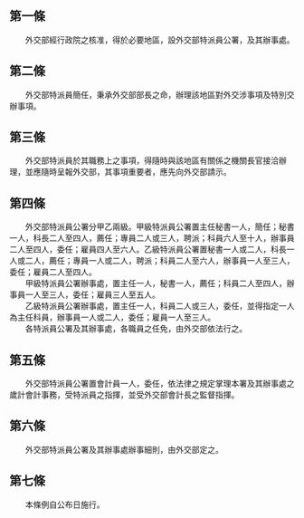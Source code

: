 第一條 
-------
　　外交部經行政院之核准，得於必要地區，設外交部特派員公署，及其辦事處。  


第二條 
-------
　　外交部特派員簡任，秉承外交部部長之命，辦理該地區對外交涉事項及特別交辦事項。  


第三條 
-------
　　外交部特派員於其職務上之事項，得隨時與該地區有關係之機關長官接洽辦理，並應隨時呈報外交部，其事項重要者，應先向外交部請示。  


第四條 
-------
　　外交部特派員公署分甲乙兩級。甲級特派員公署置主任秘書一人，簡任；秘書一人，科長二人至四人，薦任；專員二人或三人，聘派；科員六人至十人，辦事員二人至四人，委任；雇員四人至六人。乙級特派員公署置秘書一人或二人，科長一人或二人，薦任；專員一人或二人，聘派；科員二人至六人，辦事員一人至三人，委任；雇員二人至四人。  
　　甲級特派員公署辦事處，置主任一人，秘書一人，薦任；科員二人至四人，辦事員一人至三人，委任；雇員三人至五人。  
　　乙級特派員公署辦事處，置主任一人，科員二人或三人，委任，並得指定一人為主任科員，辦事員一人或二人，委任；雇員一人至三人。  
　　各特派員公署及其辦事處，各職員之任免，由外交部依法行之。  


第五條 
-------
　　外交部特派員公署置會計員一人，委任，依法律之規定掌理本署及其辦事處之歲計會計事務，受特派員之指揮，並受外交部會計長之監督指揮。  


第六條 
-------
　　外交部特派員公署及其辦事處辦事細則，由外交部定之。  


第七條 
-------
　　本條例自公布日施行。